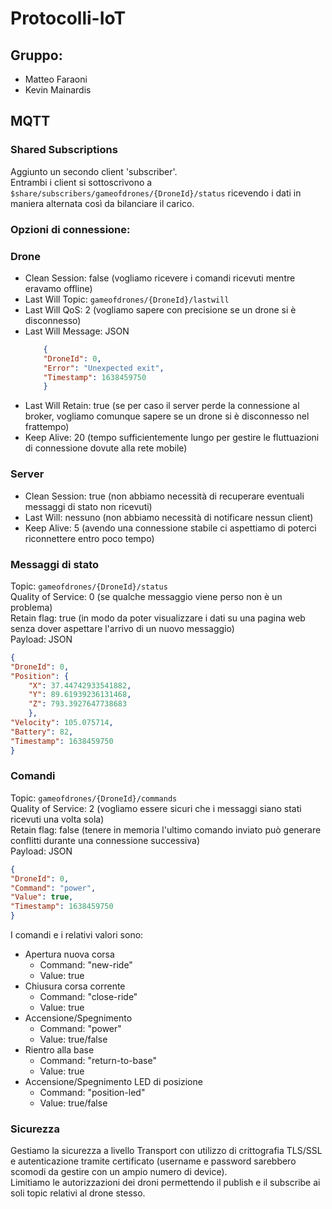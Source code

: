 # Protocolli-IoT
## Gruppo: 
- Matteo Faraoni
- Kevin Mainardis

## MQTT
### Shared Subscriptions
Aggiunto un secondo client 'subscriber'. <br>
Entrambi i client si sottoscrivono a `$share/subscribers/gameofdrones/{DroneId}/status` ricevendo i dati in maniera alternata così da bilanciare il carico.

### Opzioni di connessione:
### Drone 
- Clean Session: false (vogliamo ricevere i comandi ricevuti mentre eravamo offline)
- Last Will Topic: `gameofdrones/{DroneId}/lastwill`
- Last Will QoS: 2 (vogliamo sapere con precisione se un drone si è disconnesso)
- Last Will Message: JSON <br>
    ```json
        {
        "DroneId": 0,
        "Error": "Unexpected exit",
        "Timestamp": 1638459750
        }
    ```
- Last Will Retain: true (se per caso il server perde la connessione al broker, vogliamo comunque sapere se un drone si è disconnesso nel frattempo)
- Keep Alive: 20 (tempo sufficientemente lungo per gestire le fluttuazioni di connessione dovute alla rete mobile)

### Server 
- Clean Session: true (non abbiamo necessità di recuperare eventuali messaggi di stato non ricevuti)
- Last Will: nessuno (non abbiamo necessità di notificare nessun client)
- Keep Alive: 5 (avendo una connessione stabile ci aspettiamo di poterci riconnettere entro poco tempo)

### Messaggi di stato
Topic: `gameofdrones/{DroneId}/status` <br>
Quality of Service: 0 (se qualche messaggio viene perso non è un problema) <br>
Retain flag: true (in modo da poter visualizzare i dati su una pagina web senza dover aspettare l'arrivo di un nuovo messaggio) <br> 
Payload: JSON
```json
{
"DroneId": 0,
"Position":	{
    "X": 37.44742933541882,
    "Y": 89.61939236131468,
    "Z": 793.3927647738683
    },   
"Velocity": 105.075714,
"Battery": 82,
"Timestamp": 1638459750
}
```

### Comandi
Topic: `gameofdrones/{DroneId}/commands` <br>
Quality of Service: 2 (vogliamo essere sicuri che i messaggi siano stati ricevuti una volta sola) <br>
Retain flag: false (tenere in memoria l'ultimo comando inviato può generare conflitti durante una connessione successiva) <br>
Payload: JSON
```json
{
"DroneId": 0,
"Command": "power",
"Value": true,
"Timestamp": 1638459750
}
```

I comandi e i relativi valori sono:
- Apertura nuova corsa
    - Command: "new-ride"
    - Value: true
- Chiusura corsa corrente
    - Command: "close-ride"
    - Value: true
- Accensione/Spegnimento
    - Command: "power"
    - Value: true/false
- Rientro alla base
    - Command: "return-to-base"
    - Value: true
- Accensione/Spegnimento LED di posizione
    - Command: "position-led"
    - Value: true/false

### Sicurezza
Gestiamo la sicurezza a livello Transport con utilizzo di crittografia TLS/SSL e autenticazione tramite certificato (username e password sarebbero scomodi da gestire con un ampio numero di device). <br>
Limitiamo le autorizzazioni dei droni permettendo il publish e il subscribe ai soli topic relativi al drone stesso.
